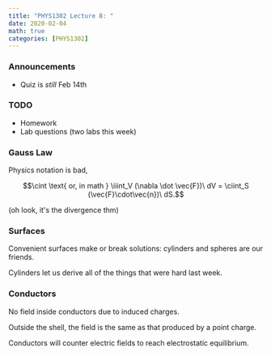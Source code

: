 ```yaml
---
title: "PHYS1302 Lecture 8: "
date: 2020-02-04
math: true 
categories: [PHYS1302]
---
```


### Announcements

- Quiz is *still* Feb 14th

### TODO

- Homework
- Lab questions (two labs this week)

### Gauss Law

Physics notation is bad,

$$\cint \text{ or, in math } \iiint_V (\nabla \dot \vec{F})\ dV = \ciint_S (\vec{F}\cdot\vec{n})\ dS.$$

(oh look, it's the divergence thm)

### Surfaces

Convenient surfaces make or break solutions: cylinders and spheres are our friends.

Cylinders let us derive all of the things that were hard last week.

### Conductors

No field inside conductors due to induced charges.

Outside the shell, the field is the same as that produced by a point charge.

Conductors will counter electric fields to reach electrostatic equilibrium.